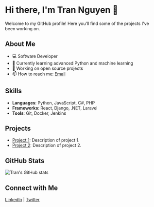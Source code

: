 # Hi there, I'm Tran Nguyen 👋

Welcome to my GitHub profile! Here you'll find some of the projects I've been working on.

## About Me

- 💻 Software Developer
- 🌱 Currently learning advanced Python and machine learning
- 🔭 Working on open source projects
- 📫 How to reach me: [Email](mailto:tranguyenx@gmail.com)

## Skills

- **Languages**: Python, JavaScript, C#, PHP
- **Frameworks**: React, Django, .NET, Laravel
- **Tools**: Git, Docker, Jenkins

## Projects

- [Project 1](#): Description of project 1.
- [Project 2](#): Description of project 2.

## GitHub Stats

![Tran's GitHub stats](https://github-readme-stats.vercel.app/api?username=tranguyenxuwu/show_icons=true)

## Connect with Me

[LinkedIn](https://www.linkedin.com/in/your-linkedin/) | [Twitter](https://twitter.com/your-twitter/)
